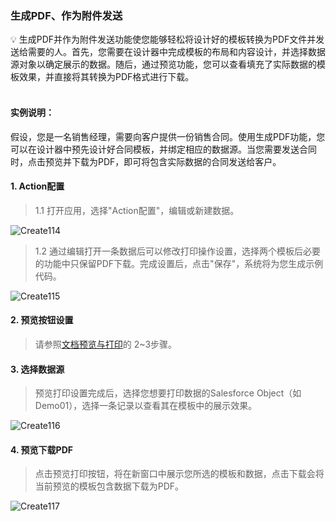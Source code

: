 ### 生成PDF、作为附件发送

<aside>
💡 生成PDF并作为附件发送功能使您能够轻松将设计好的模板转换为PDF文件并发送给需要的人。首先，您需要在设计器中完成模板的布局和内容设计，并选择数据源对象以确定展示的数据。随后，通过预览功能，您可以查看填充了实际数据的模板效果，并直接将其转换为PDF格式进行下载。
</aside>
<br>

#### **实例说明：**
假设，您是一名销售经理，需要向客户提供一份销售合同。使用生成PDF功能，您可以在设计器中预先设计好合同模板，并绑定相应的数据源。当您需要发送合同时，点击预览并下载为PDF，即可将包含实际数据的合同发送给客户。

#### **1. Action配置**

> 1.1 打开应用，选择"Action配置"，编辑或新建数据。

![Create114](../_images/zh-cn/Create114.gif)

> 1.2 通过编辑打开一条数据后可以修改打印操作设置，选择两个模板后必要的功能中只保留PDF下载。完成设置后，点击"保存"，系统将为您生成示例代码。

![Create115](../_images/zh-cn/Create115.gif)

#### **2. 预览按钮设置**

> 请参照[文档预览与打印](ad-print.md#adprint-step2)的 2~3步骤。

#### **3. 选择数据源**

> 预览打印设置完成后，选择您想要打印数据的Salesforce Object（如Demo01），选择一条记录以查看其在模板中的展示效果。

![Create116](../_images/zh-cn/Create116.gif)

#### **4. 预览下载PDF**

> 点击预览打印按钮，将在新窗口中展示您所选的模板和数据，点击下载会将当前预览的模板包含数据下载为PDF。

![Create117](../_images/zh-cn/Create117.gif)

